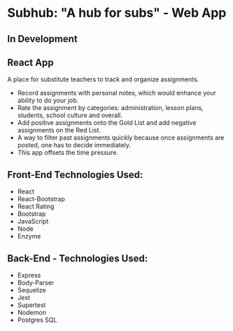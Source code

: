 # Subhub: "A hub for subs" - Web App
## In Development
## React App
A place for substitute teachers to track and organize assignments. 
* Record assignments with personal notes, which would enhance your ability to do your job.
* Rate the assignment by categories: administration, lesson plans, students, school culture and overall.
* Add positive assignments onto the Gold List and add negative assignments on the Red List.
* A way to filter past assignments quickly because once assignments are posted, one has to decide immediately. 
* This app offsets the time pressure.

## Front-End Technologies Used:
* React
* React-Bootstrap
* React Rating
* Bootstrap
* JavaScript
* Node
* Enzyme

## Back-End - Technologies Used:
* Express
* Body-Parser
* Sequelize
* Jest
* Supertest
* Nodemon
* Postgres SQL 
